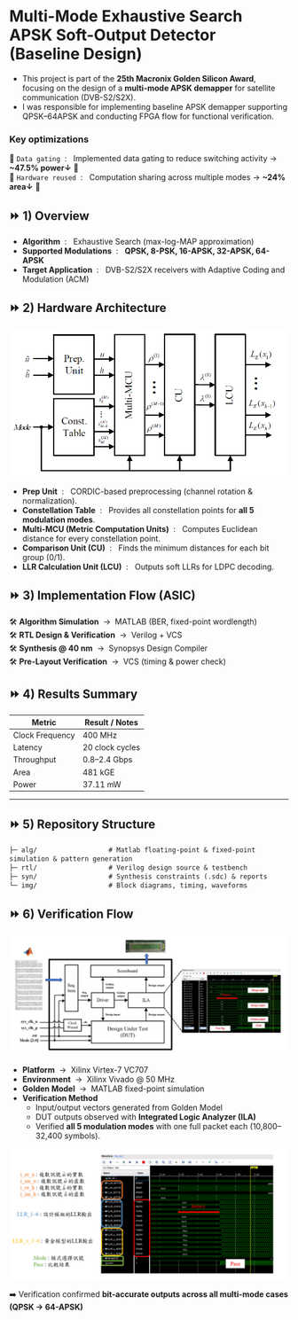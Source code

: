 # Multi-Mode Exhaustive Search APSK Soft-Output Detector (Baseline Design)

- This project is part of the **25th Macronix Golden Silicon Award**, focusing on the design of a **multi-mode APSK demapper** for satellite communication (DVB-S2/S2X).  
- I was responsible for implementing baseline APSK demapper supporting QPSK–64APSK and conducting FPGA flow for functional verification.

### Key optimizations
📌 `Data gating` &nbsp;: &nbsp; Implemented data gating to reduce switching activity → **~47.5% power↓** 🚀 <br>
📌 `Hardware reused` &nbsp;: &nbsp; Computation sharing across multiple modes → **~24% area↓** 🚀 <br>

## ⏩ 1) Overview
- **Algorithm** &nbsp;: &nbsp; Exhaustive Search (max-log-MAP approximation)
- **Supported Modulations** &nbsp;: &nbsp; **QPSK, 8-PSK, 16-APSK, 32-APSK, 64-APSK**
- **Target Application** &nbsp;: &nbsp; DVB-S2/S2X receivers with Adaptive Coding and Modulation (ACM)

## ⏩ 2) Hardware Architecture


<p align="center">
<img src="img/hd_arch.png" width="500">
</p>

- **Prep Unit** &nbsp;: &nbsp; CORDIC-based preprocessing (channel rotation & normalization).  
- **Constellation Table** &nbsp;: &nbsp; Provides all constellation points for **all 5 modulation modes**.  
- **Multi-MCU (Metric Computation Units)** &nbsp;: &nbsp; Computes Euclidean distance for every constellation point.  
- **Comparison Unit (CU)** &nbsp;: &nbsp; Finds the minimum distances for each bit group (0/1).  
- **LLR Calculation Unit (LCU)** &nbsp;: &nbsp; Outputs soft LLRs for LDPC decoding.  


## ⏩ 3) Implementation Flow (ASIC)
🛠 **Algorithm Simulation** &nbsp;→&nbsp; MATLAB (BER, fixed-point wordlength)  
🛠 **RTL Design & Verification** &nbsp;→&nbsp; Verilog + VCS  
🛠 **Synthesis @ 40 nm** &nbsp;→&nbsp; Synopsys Design Compiler  
🛠 **Pre-Layout Verification** &nbsp;→&nbsp; VCS (timing & power check)  


## ⏩ 4) Results Summary

| Metric                           | Result / Notes                                     |
|----------------------------------|----------------------------------------------------|
| Clock Frequency                  | 400 MHz                                            |
| Latency                          | 20 clock cycles                                    |
| Throughput                       | 0.8–2.4 Gbps                                       |
| Area                             | 481 kGE                                            |
| Power                            | 37.11 mW                                           |

---

## ⏩ 5) Repository Structure 

```
├─ alg/                  # Matlab floating-point & fixed-point simulation & pattern generation
├─ rtl/                  # Verilog design source & testbench
├─ syn/                  # Synthesis constraints (.sdc) & reports
└─ img/                  # Block diagrams, timing, waveforms
```

## ⏩ 6) Verification Flow
<p>
<img src="img/fpga_verification.png" width="700">
<p>

- **Platform** &nbsp;→&nbsp; Xilinx Virtex-7 VC707  
- **Environment** &nbsp;→&nbsp; Xilinx Vivado @ 50 MHz  
- **Golden Model** &nbsp;→&nbsp; MATLAB fixed-point simulation  
- **Verification Method**  
  - Input/output vectors generated from Golden Model  
  - DUT outputs observed with **Integrated Logic Analyzer (ILA)**  
  - Verified **all 5 modulation modes** with one full packet each (10,800–32,400 symbols).  

<p>
<img src="img/ILA_waveform.png" width="700">
<p>

➡️ Verification confirmed **bit-accurate outputs across all multi-mode cases (QPSK → 64-APSK)**



